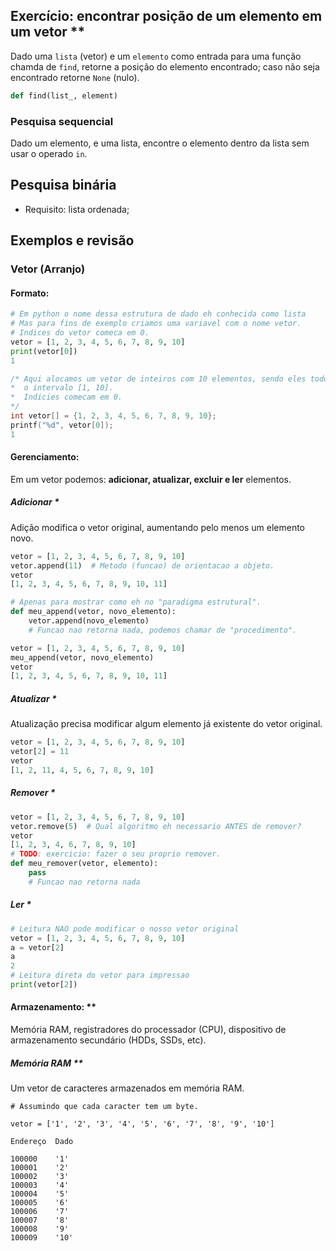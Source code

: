 ## Exercício: encontrar posição de um elemento em um vetor **

Dado uma `lista` (vetor) e um `elemento` como entrada para uma função chamda
de `find`, retorne a posição do elemento encontrado; caso não seja 
encontrado retorne `None` (nulo).

```Python tab=
def find(list_, element)
```

### Pesquisa sequencial

Dado um elemento, e uma lista, encontre o elemento dentro da lista sem usar 
o operado `in`.

## Pesquisa binária

* Requisito: lista ordenada;

## Exemplos e revisão

### Vetor (Arranjo)

#### Formato:

```Python tab=
# Em python o nome dessa estrutura de dado eh conhecida como lista
# Mas para fins de exemplo criamos uma variavel com o nome vetor.
# Indices do vetor comeca em 0.
vetor = [1, 2, 3, 4, 5, 6, 7, 8, 9, 10]
print(vetor[0])
1
```

```C tab=
/* Aqui alocamos um vetor de inteiros com 10 elementos, sendo eles todo 
*  o intervalo [1, 10].
*  Indicies comecam em 0.
*/ 
int vetor[] = {1, 2, 3, 4, 5, 6, 7, 8, 9, 10};
printf("%d", vetor[0]);
1
```

#### Gerenciamento:

Em um vetor podemos: **adicionar, atualizar, excluir e ler** elementos.

##### Adicionar *

Adição modifica o vetor original, aumentando pelo menos um elemento novo.

```Python tab=
vetor = [1, 2, 3, 4, 5, 6, 7, 8, 9, 10]
vetor.append(11)  # Metodo (funcao) de orientacao a objeto.
vetor
[1, 2, 3, 4, 5, 6, 7, 8, 9, 10, 11]

# Apenas para mostrar como eh no "paradigma estrutural".
def meu_append(vetor, novo_elemento):
    vetor.append(novo_elemento)
    # Funcao nao retorna nada, podemos chamar de "procedimento".

vetor = [1, 2, 3, 4, 5, 6, 7, 8, 9, 10]
meu_append(vetor, novo_elemento)
vetor
[1, 2, 3, 4, 5, 6, 7, 8, 9, 10, 11] 

```

##### Atualizar *

Atualização precisa modificar algum elemento já existente do vetor original.

```Python tab=
vetor = [1, 2, 3, 4, 5, 6, 7, 8, 9, 10]
vetor[2] = 11
vetor
[1, 2, 11, 4, 5, 6, 7, 8, 9, 10]
```

##### Remover *

```Python tab=
vetor = [1, 2, 3, 4, 5, 6, 7, 8, 9, 10]
vetor.remove(5)  # Qual algoritmo eh necessario ANTES de remover?
vetor
[1, 2, 3, 4, 6, 7, 8, 9, 10]
# TODO: exercicio: fazer o seu proprio remover.
def meu_remover(vetor, elemento):
    pass
    # Funcao nao retorna nada
```

##### Ler *

```Python tab=
# Leitura NAO pode modificar o nosso vetor original
vetor = [1, 2, 3, 4, 5, 6, 7, 8, 9, 10]
a = vetor[2]
a
2
# Leitura direta do vetor para impressao
print(vetor[2])
```

#### Armazenamento: **

Memória RAM, registradores do processador (CPU), dispositivo de 
armazenamento secundário (HDDs, SSDs, etc).

##### Memória RAM **

Um vetor de caracteres armazenados em memória RAM.

```
# Assumindo que cada caracter tem um byte.

vetor = ['1', '2', '3', '4', '5', '6', '7', '8', '9', '10']

Endereço  Dado

100000    '1'
100001    '2'
100002    '3'
100003    '4'
100004    '5'
100005    '6'
100006    '7'
100007    '8'
100008    '9'
100009    '10'
```
